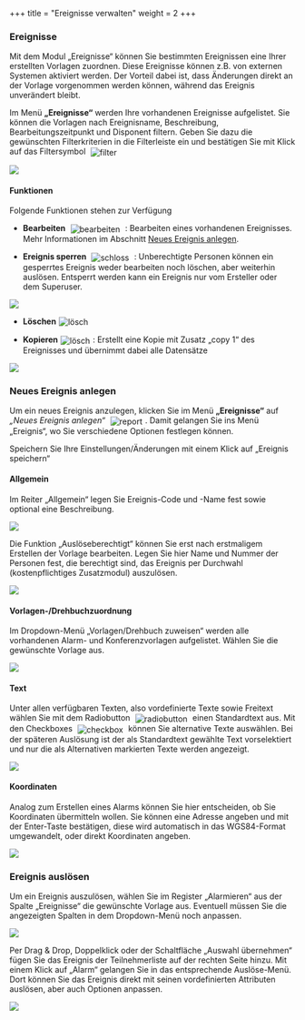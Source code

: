 +++
title = "Ereignisse verwalten"
weight = 2
+++

### Ereignisse

Mit dem Modul „Ereignisse“ können Sie bestimmten Ereignissen eine Ihrer erstellten Vorlagen zuordnen. Diese Ereignisse können z.B. von 
externen Systemen aktiviert werden. Der Vorteil dabei ist, dass Änderungen direkt an der Vorlage vorgenommen werden können, während das
Ereignis unverändert bleibt.


Im Menü **„Ereignisse“** werden Ihre vorhandenen Ereignisse aufgelistet. Sie können die Vorlagen nach Ereignisname, Beschreibung, Bearbeitungszeitpunkt und Disponent filtern. Geben Sie dazu die gewünschten Filterkriterien in die Filterleiste ein 
und bestätigen Sie mit Klick auf das Filtersymbol 
<img src="/img/filtersymbol.png" alt="filter" style='vertical-align:middle;display:inline;margin:0px 5px; '>

![](/img/mutieren_zusatzmodule_ereignis.png?classes=shadow)

<a name="funktionen"></a>
#### Funktionen

Folgende Funktionen stehen zur Verfügung

 - **Bearbeiten** <img src="/img/bearbeitungsicon.png" alt="bearbeiten" style='vertical-align:middle;display:inline;margin:0px 5px; '> : 
 Bearbeiten eines vorhandenen Ereignisses. Mehr Informationen im Abschnitt [Neues Ereignis anlegen](#neues_ereignis_anlegen).
 
 - **Ereignis sperren** <img src="/img/schlosssymbol.png" alt="schloss" style='vertical-align:middle;display:inline;margin:0px 5px; '> : 
 Unberechtigte Personen können ein gesperrtes Ereignis weder bearbeiten noch löschen, aber weiterhin auslösen. Entsperrt werden kann ein Ereignis nur vom Ersteller oder dem Superuser.
 
 ![](/img/mutieren_zusatzmodule_ereignis_funktionen_sperren.png?classes=shadow)
 
  
 - **Löschen**<img src="/img/loesch-icon.png" alt="lösch" style='vertical-align:middle;display:inline;margin:0px 5px; '>
 
 - **Kopieren**<img src="/img/kopiersymbol.png" alt="lösch" style='vertical-align:middle;display:inline;margin:0px 5px; '>: Erstellt eine Kopie mit Zusatz „copy 1“ des Ereignisses  und übernimmt dabei alle Datensätze 

![](/img/mutieren_zusatzmodule_ereignis_funktionen_kopieren.png?classes=shadow)





<a name="neues_ereignis_anlegen"></a>
### Neues Ereignis anlegen

Um ein neues Ereignis anzulegen, klicken Sie im Menü **„Ereignisse“** auf *„Neues Ereignis anlegen“* <img src="/img/mutieren_zusatzmodule_ereignis_neues_ereignis_anlegen.png" alt="report" style='vertical-align:middle;display:inline;margin:0px 5px; '>.
Damit gelangen Sie ins Menü „Ereignis“, wo Sie verschiedene Optionen festlegen können.   
  
Speichern Sie Ihre Einstellungen/Änderungen mit einem Klick auf „Ereignis speichern“



#### Allgemein

Im Reiter „Allgemein“ legen Sie Ereignis-Code und -Name fest sowie optional eine Beschreibung. 
 

![](/img/mutieren_zusatzmodule_ereignis_allgemein.png?classes=shadow)

Die Funktion „Auslöseberechtigt“ können Sie erst nach erstmaligem Erstellen der Vorlage bearbeiten. Legen Sie hier Name und Nummer der Personen fest, die berechtigt sind, das Ereignis per Durchwahl (kostenpflichtiges Zusatzmodul) auszulösen.

![](/img/mutieren_zusatzmodule_ereignis_allgemein_ausloeseberechtigt.png?classes=shadow)

#### Vorlagen-/Drehbuchzuordnung

Im Dropdown-Menü „Vorlagen/Drehbuch zuweisen“ werden alle vorhandenen Alarm- und Konferenzvorlagen aufgelistet. Wählen Sie die gewünschte Vorlage aus.

 
![](/img/mutieren_zusatzmodule_ereignis_vorlagenzuordnung.png?classes=shadow)



<a name="text"></a>
#### Text

Unter allen verfügbaren Texten, also vordefinierte Texte sowie Freitext wählen Sie mit dem Radiobutton <img src="/img/auswahl_rund.png" alt="radiobutton" style='vertical-align:middle;display:inline;margin:0px 5px; '>
einen Standardtext aus. Mit den Checkboxes <img src="/img/auswahl_eckig.png" alt="checkbox" style='vertical-align:middle;display:inline;margin:0px 5px; '>
können Sie alternative Texte auswählen. Bei der späteren Auslösung ist der als Standardtext gewählte Text vorselektiert und nur die als Alternativen markierten Texte werden angezeigt.  

![](/img/mutieren_zusatzmodule_ereignis_texte.png?classes=shadow)

<a name="koordinaten"></a>
#### Koordinaten

Analog zum Erstellen eines Alarms können Sie hier entscheiden, ob Sie Koordinaten übermitteln wollen. Sie können eine Adresse angeben und mit 
der Enter-Taste bestätigen, diese wird automatisch in das WGS84-Format umgewandelt, oder direkt Koordinaten angeben.

![](/img/mutieren_zusatzmodule_ereignis_koordinaten.png?classes=shadow)




### Ereignis auslösen

Um ein Ereignis auszulösen, wählen Sie im Register „Alarmieren“ aus der Spalte „Ereignisse“ die gewünschte Vorlage aus. Eventuell müssen Sie die angezeigten Spalten in dem Dropdown-Menü noch anpassen.

![](/img/mutieren_zusatzmodule_ereignis_dropdown.png?classes=shadow)

Per Drag & Drop, Doppelklick oder der Schaltfläche „Auswahl übernehmen“ fügen Sie das Ereignis der Teilnehmerliste auf der rechten Seite hinzu. Mit einem Klick auf „Alarm“ gelangen Sie in das entsprechende Auslöse-Menü. 
Dort können Sie das Ereignis direkt mit seinen vordefinierten Attributen auslösen, aber auch Optionen anpassen.

![](/img/mutieren_zusatzmodule_ereignis_ausloesen.png?classes=shadow&width=1000)


